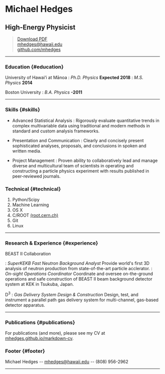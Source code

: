 # Michael Hedges
## High-Energy Physicist

> [Download PDF](resume.pdf)  
> [mhedges@hawaii.edu](mailto:mhedges@hawaii.edu)  
> [github.com/mhedges](https://github.com/mhedges)

------

### Education {#education}

University of Hawai‘i at Mānoa
  : *Ph.D. Physics*
  __Expected 2018__
  : *M.S. Physics*
  __2014__

Boston University
  : *B.A. Physics*
  __-2011__

------

### Skills {#skills}

* Advanced Statistical Analysis
  : Rigorously evaluate quantitative trends in complex multivariable data using
  traditional and modern methods in standard and custom analysis frameworks.

* Presentation and Communication
  : Clearly and concisely present sophisticated analyses, proposals, and conclusions
  in spoken and written media.

* Project Management
  : Proven ability to collaboratively lead and manage diverse and multicultural
  team of scientists in operating and constructing a particle physics experiment
  with results published in peer-reviewed journals.
 
### Technical {#technical}

1. Python/Scipy
1. Machine Learning
1. OS X
1. C/ROOT [(root.cern.ch)](https://root.cern.ch)
1. Git
1. Linux

------

### Research & Experience {#experience}

BEAST II Collaboration

: *SuperKEKB Fast Neutron Background Analyst*
  Provide world's first 3D analysis of neutron production from state-of-the-art
  particle acclerator.
: *On-sight Operations Coordinator*
  Coordinate and oversee on-the-ground operations and safe construction of BEAST II
  beam background detector system at KEK in Tsukuba, Japan.

D<sup>3</sup>
: *Gas Delivery System Design & Construction*
  Design, test, and instrument a parallel path gas delivery system for
  multi-channel, gas-based detector apparatus.

------

### Publications {#publications}

For publications (and more), please see my CV at [mhedges.github.io/markdown-cv](https://mhedges.github.io/markdown-cv/).

### Footer {#footer}

Michael Hedges -- [mhedges@hawaii.edu](mailto:mhedges@hawaii.edu) -- (808) 956-2962

------
